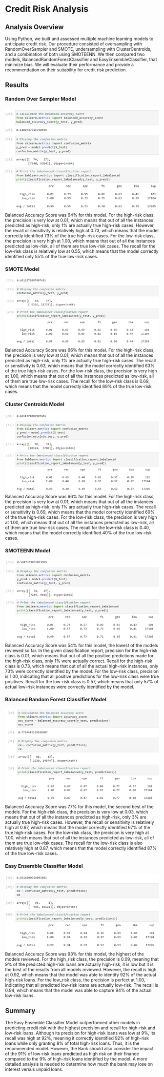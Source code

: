 # Credit Risk Analysis
## Analysis Overview
Using Python, we built and assessed multiple machine learning models to anticipate credit risk. Our procedure consisted of oversampling with RandomOverSampler and SMOTE, undersampling with ClusterCentroids, and a combination of both using SMOTEENN. We then compared two models, BalancedRandomForestClassifier and EasyEnsembleClassifier, that minimize bias. We will evaluate their performance and provide a recommendation on their suitability for credit risk prediction.
## Results
### Random Over Sampler Model
![RandomOversampler](https://github.com/ggalguera/Credit_Risk_Analysis/blob/main/RandomOversampler.png)
Balanced Accuracy Score was 64% for this model.
For the high-risk class, the precision is very low at 0.01, which means that out of all the instances predicted as high-risk, only 1% are actually true high-risk cases. However, the recall or sensitivity is relatively high at 0.73, which means that the model correctly identified 73% of the true high-risk cases.
For the low-risk class, the precision is very high at 1.00, which means that out of all the instances predicted as low-risk, all of them are true low-risk cases. The recall for the low-risk class is relatively low at 0.55, which means that the model correctly identified only 55% of the true low-risk cases.
### SMOTE Model
![SMOTE](https://github.com/ggalguera/Credit_Risk_Analysis/blob/main/SMOTE.png)
Balanced Accuracy Score was 66% for this model.
For the high-risk class, the precision is very low at 0.01, which means that out of all the instances predicted as high-risk, only 1% are actually true high-risk cases. The recall or sensitivity is 0.63, which means that the model correctly identified 63% of the true high-risk cases.
For the low-risk class, the precision is very high at 1.00, which means that out of all the instances predicted as low-risk, all of them are true low-risk cases. The recall for the low-risk class is 0.69, which means that the model correctly identified 69% of the true low-risk cases.
### Cluster Centroids Model
![ClusterCentroids](https://github.com/ggalguera/Credit_Risk_Analysis/blob/main/ClusterCentroids.png)
Balanced Accuracy Score was 66% for this model.
For the high-risk class, the precision is very low at 0.01, which means that out of all the instances predicted as high-risk, only 1% are actually true high-risk cases. The recall or sensitivity is 0.69, which means that the model correctly identified 69% of the true high-risk cases.
For the low-risk class, the precision is very high at 1.00, which means that out of all the instances predicted as low-risk, all of them are true low-risk cases. The recall for the low-risk class is 0.40, which means that the model correctly identified 40% of the true low-risk cases.
### SMOTEENN Model
![SMOTEENN](https://github.com/ggalguera/Credit_Risk_Analysis/blob/main/SMOTEENN.png)
Balanced Accuracy Score was 54% for this model, the lowest of the models reviewed so far.
In the given classification report, precision for the high-risk class is 0.01, which means that out of all the positive predictions made for the high-risk class, only 1% were actually correct. Recall for the high-risk class is 0.73, which means that out of all the actual high-risk instances, only 73% were correctly identified by the model.
For the low-risk class, precision is 1.00, indicating that all positive predictions for the low-risk class were true positives. Recall for the low-risk class is 0.57, which means that only 57% of actual low-risk instances were correctly identified by the model.
### Balanced Random Forest Classifier Model
![BalancedRandomForestClassifier](https://github.com/ggalguera/Credit_Risk_Analysis/blob/main/BalancedRandomForestClassifier.png)
Balanced Accuracy Score was 77% for this model, the second best of the models.
For the high-risk class, the precision is very low at 0.03, which means that out of all the instances predicted as high-risk, only 3% are actually true high-risk cases. However, the recall or sensitivity is relatively high at 0.67, which means that the model correctly identified 67% of the true high-risk cases.
For the low-risk class, the precision is very high at 1.00, which means that out of all the instances predicted as low-risk, all of them are true low-risk cases. The recall for the low-risk class is also relatively high at 0.87, which means that the model correctly identified 87% of the true low-risk cases.
### Easy Ensemble Classifier Model
![EasyEnsembleClassifier](https://github.com/ggalguera/Credit_Risk_Analysis/blob/main/EasyEnsembleClassifier.png)
Balanced Accuracy Score was 93% for this model, the highest of the models reviewed.
For the high_risk class, the precision is 0.09, meaning that 9% of the predicted high-risk loans are actually high-risk, it is low but it is the best of the results from all models reviewed. However, the recall is high at 0.92, which means that the model was able to identify 92% of the actual high-risk loans.
For the low_risk class, the precision is perfect at 1.00, indicating that all predicted low-risk loans are actually low-risk. The recall is 0.94, which means that the model was able to capture 94% of the actual low-risk loans.
## Summary
The Easy Ensemble Classifier Model outperformed other models in predicting credit risk with the highest precision and recall for high-risk and low-risk loans. Although its precision for high-risk loans was low at 9%, its recall was high at 92%, meaning it correctly identified 92% of high-risk loans while only granting 8% of total high-risk loans. Thus, it is the recommended model. However, the Bank should also consider the impact of the 91% of low-risk loans predicted as high risk on their finance compared to the 9% of high-risk loans identified by the model. A more detailed analysis is needed to determine how much the bank may lose on interest versus unpaid loans.
